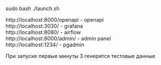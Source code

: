 sudo bash ./launch.sh  <br />



http://localhost:8000/openapi - openapi  <br />
http://localhost:3030/ - grafana  <br />
http://localhost:8080/ - airflow  <br />
http://localhost:8000/admin/ - admin panel  <br />
http://localhost:1234/ - pgadmin  <br />
 


При запуске первые минуты 3 генерятся тестовые данные
